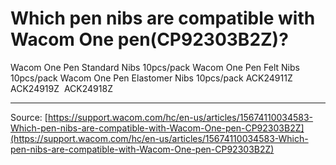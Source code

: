 # Which pen nibs are compatible with Wacom One pen(CP92303B2Z)?

Wacom One Pen Standard Nibs 10pcs/pack
Wacom One Pen Felt Nibs 10pcs/pack
Wacom One Pen Elastomer Nibs 10pcs/pack
ACK24911Z 
ACK24919Z 
ACK24918Z

---
Source: [https://support.wacom.com/hc/en-us/articles/15674110034583-Which-pen-nibs-are-compatible-with-Wacom-One-pen-CP92303B2Z](https://support.wacom.com/hc/en-us/articles/15674110034583-Which-pen-nibs-are-compatible-with-Wacom-One-pen-CP92303B2Z)
